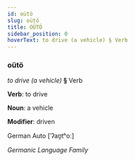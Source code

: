 ```yaml
---
id: oütö
slug: oütö
title: OÜTÖ
sidebar_position: 0
hoverText: to drive (a vehicle) § Verb
---
```


### oütö

*to drive (a vehicle)* **§** Verb

**Verb**: to drive

**Noun**: a vehicle

**Modifier**: driven

German Auto [ˈʔaʊ̯tʰoː]

*Germanic Language Family*
